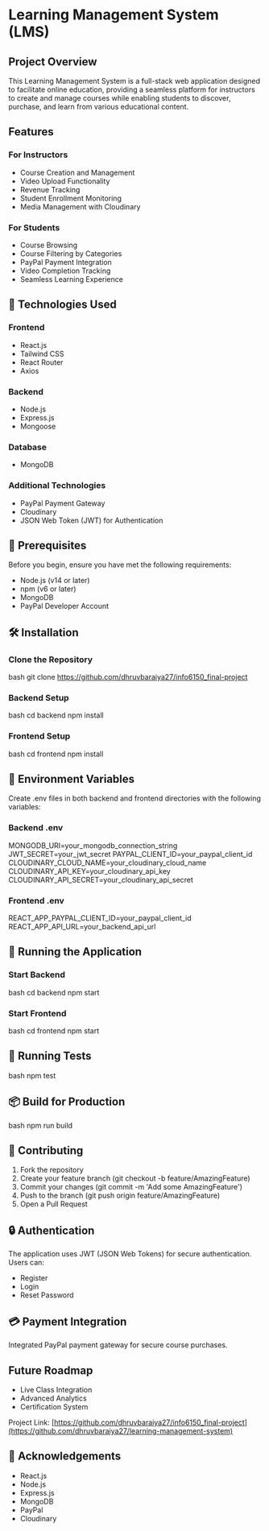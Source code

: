 # Learning Management System (LMS)

## Project Overview

This Learning Management System is a full-stack web application designed to facilitate online education, providing a seamless platform for instructors to create and manage courses while enabling students to discover, purchase, and learn from various educational content.

## Features

### For Instructors
- Course Creation and Management
- Video Upload Functionality
- Revenue Tracking
- Student Enrollment Monitoring
- Media Management with Cloudinary

### For Students
- Course Browsing
- Course Filtering by Categories
- PayPal Payment Integration
- Video Completion Tracking
- Seamless Learning Experience

## 🚀 Technologies Used

### Frontend
- React.js
- Tailwind CSS
- React Router
- Axios

### Backend
- Node.js
- Express.js
- Mongoose

### Database
- MongoDB

### Additional Technologies
- PayPal Payment Gateway
- Cloudinary
- JSON Web Token (JWT) for Authentication

## 🔧 Prerequisites

Before you begin, ensure you have met the following requirements:

- Node.js (v14 or later)
- npm (v6 or later)
- MongoDB
- PayPal Developer Account

## 🛠️ Installation

### Clone the Repository
bash
git clone https://github.com/dhruvbaraiya27/info6150_final-project


### Backend Setup
bash
cd backend
npm install


### Frontend Setup
bash
cd frontend
npm install


## 📝 Environment Variables

Create .env files in both backend and frontend directories with the following variables:

### Backend .env

MONGODB_URI=your_mongodb_connection_string
JWT_SECRET=your_jwt_secret
PAYPAL_CLIENT_ID=your_paypal_client_id
CLOUDINARY_CLOUD_NAME=your_cloudinary_cloud_name
CLOUDINARY_API_KEY=your_cloudinary_api_key
CLOUDINARY_API_SECRET=your_cloudinary_api_secret


### Frontend .env

REACT_APP_PAYPAL_CLIENT_ID=your_paypal_client_id
REACT_APP_API_URL=your_backend_api_url


## 🏃 Running the Application

### Start Backend
bash
cd backend
npm start


### Start Frontend
bash
cd frontend
npm start


## 🧪 Running Tests
bash
npm test


## 📦 Build for Production
bash
npm run build


## 🤝 Contributing

1. Fork the repository
2. Create your feature branch (git checkout -b feature/AmazingFeature)
3. Commit your changes (git commit -m 'Add some AmazingFeature')
4. Push to the branch (git push origin feature/AmazingFeature)
5. Open a Pull Request

## 🔒 Authentication

The application uses JWT (JSON Web Tokens) for secure authentication. Users can:
- Register
- Login
- Reset Password

## 💳 Payment Integration

Integrated PayPal payment gateway for secure course purchases.

##  Future Roadmap
- Live Class Integration
- Advanced Analytics
- Certification System


Project Link: [https://github.com/dhruvbaraiya27/info6150_final-project](https://github.com/dhruvbaraiya27/learning-management-system)



## 🙏 Acknowledgements
- React.js
- Node.js
- Express.js
- MongoDB
- PayPal
- Cloudinary
